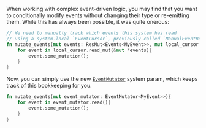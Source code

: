 <!-- Created an EventMutator for when you want to mutate an event before reading -->
<!-- https://github.com/bevyengine/bevy/pull/13818 -->

<!-- TODO -->

When working with complex event-driven logic, you may find that you want to conditionally modify events without changing their type or re-emitting them.
While this has always been possible, it was quite onerous:

```rust
// We need to manually track which events this system has read
// using a system-local `EventCursor`, previously called `ManualEventReader`.
fn mutate_events(mut events: ResMut<Events<MyEvent>>, mut local_cursor: Local<EventCursor<MyEvent>>){    
    for event in local_cursor.read_mut(&mut *events){
        event.some_mutation();
    }
}
```

Now, you can simply use the new [`EventMutator`] system param, which keeps track of this bookkeeping for you.

```rust
fn mutate_events(mut event_mutator: EventMutator<MyEvent>>){    
    for event in event_mutator.read(){
        event.some_mutation();
    }
}
```

[`EventMutator`]: https://docs.rs/bevy/0.15/bevy/ecs/event/struct.EventMutator.html